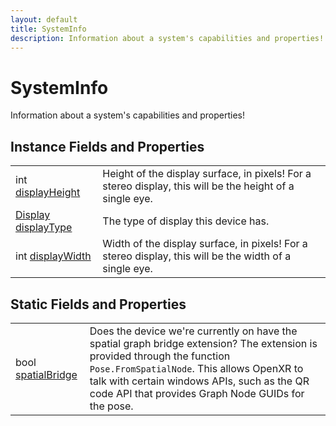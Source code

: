 ```yaml
---
layout: default
title: SystemInfo
description: Information about a system's capabilities and properties!
---
```

# SystemInfo

Information about a system's capabilities and properties!


## Instance Fields and Properties

|  |  |
|--|--|
|int [displayHeight]({{site.url}}/Pages/Reference/SystemInfo/displayHeight.html)|Height of the display surface, in pixels! For a stereo display, this will be the height of a single eye.|
|[Display]({{site.url}}/Pages/Reference/Display.html) [displayType]({{site.url}}/Pages/Reference/SystemInfo/displayType.html)|The type of display this device has.|
|int [displayWidth]({{site.url}}/Pages/Reference/SystemInfo/displayWidth.html)|Width of the display surface, in pixels! For a stereo display, this will be the width of a single eye.|



## Static Fields and Properties

|  |  |
|--|--|
|bool [spatialBridge]({{site.url}}/Pages/Reference/SystemInfo/spatialBridge.html)|Does the device we're currently on have the spatial graph bridge extension? The extension is provided through the function `Pose.FromSpatialNode`. This allows OpenXR to talk with certain windows APIs, such as the QR code API that provides Graph Node GUIDs for the pose.|


